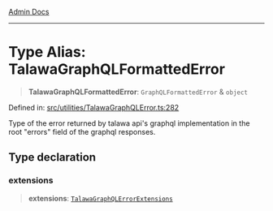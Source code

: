 [Admin Docs](/)

***

# Type Alias: TalawaGraphQLFormattedError

> **TalawaGraphQLFormattedError**: `GraphQLFormattedError` & `object`

Defined in: [src/utilities/TalawaGraphQLError.ts:282](https://github.com/NishantSinghhhhh/talawa-api/blob/80d33ad4356836957a519774ac35d2e1e92179d5/src/utilities/TalawaGraphQLError.ts#L282)

Type of the error returned by talawa api's graphql implementation in the root "errors" field of the graphql responses.

## Type declaration

### extensions

> **extensions**: [`TalawaGraphQLErrorExtensions`](TalawaGraphQLErrorExtensions.md)
